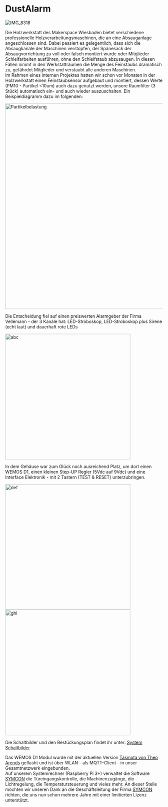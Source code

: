 # DustAlarm

![IMG_8318](https://user-images.githubusercontent.com/42463588/119325080-d0367e00-bc80-11eb-97cb-f9001c4e0334.jpg)

Die Holzwerkstatt des Makerspace Wiesbaden bietet verschiedene professionelle Holzverarbeitungsmaschinen, die an eine Absauganlage angeschlossen sind.
Dabei passiert es gelegentlich, dass sich die Absaugkanäle der Maschinen verstopfen, der Spänesack der Absaugvorrichtung zu voll oder falsch montiert wurde oder Mitglieder Schleifarbeiten ausführen, ohne den Schleifstaub abzusaugen. In diesen Fällen nimmt in den Werkstatträumen die Menge des Feinstaubs dramatisch zu, gefährdet Mitglieder und verstaubt alle anderen Maschinen.
<br>
Im Rahmen eines internen Projektes hatten wir schon vor Monaten in der Holzwerkstatt einen Feinstaubsensor aufgebaut und montiert, dessen Werte (PM10 - Partikel <10um) auch dazu genutzt werden, unsere Raumfilter (3 Stück) automatisch ein- und auch wieder auszuschalten. Ein Beispieldiagramm dazu im folgenden:

<img width="655" alt="Partikelbelastung" src="https://user-images.githubusercontent.com/42463588/119486719-dbf57380-bd58-11eb-92a3-a0d606eb389d.png">

Die Entscheidung fiel auf einen preiswerten Alarmgeber der Firma Vellemann - der 3 Kanäle hat: LED-Stroboskop, LED-Stroboskop plus Sirene (echt laut) und dauerhaft rote LEDs

<img width="400" alt="abc" src="https://user-images.githubusercontent.com/42463588/119487960-4b1f9780-bd5a-11eb-99df-43c25822c345.JPG">

In dem Gehäuse war zum Glück noch ausreichend Platz, um dort einen WEMOS D1, einen kleinen Step-UP Regler (5Vdc auf 9Vdc) und eine Interface Elektronik - mit 2 Tastern (TEST & RESET) unterzubringen.

<img width="400" alt="def" src="https://user-images.githubusercontent.com/42463588/119487904-380cc780-bd5a-11eb-84ed-d20676cd81d8.jpg"><img width="400" alt="ghi" src="https://user-images.githubusercontent.com/42463588/119489747-4bb92d80-bd5c-11eb-8292-f71e675956f6.jpg">

Die Schaltbilder und den Bestückungsplan findet ihr unter: [System Schaltbilder](doc/Alarm_Absaugung.pdf)

Das WEMOS D1 Modul wurde mit der aktuellen Version [Tasmota von Theo Arends](https://tasmota.github.io/docs/) geflasht und ist über WLAN - als MQTT-Client - in unser Gesamtnetzwerk eingebunden.<br>
Auf unserem Systemrechner (Raspberry Pi 3+) verwaltet die Software [SYMCON](https://symcon.de) die Türeingangskontrolle, die Machinenzugänge, die Lichtregelung, die Temperatursteuerung und vieles mehr. An dieser Stelle möchten wir unseren Dank an die Geschäftsleitung der Firma [SYMCON](https://symcon.de) richten, die uns nun schon mehrere Jahre mit einer limitierten Lizenz unterstützt.

